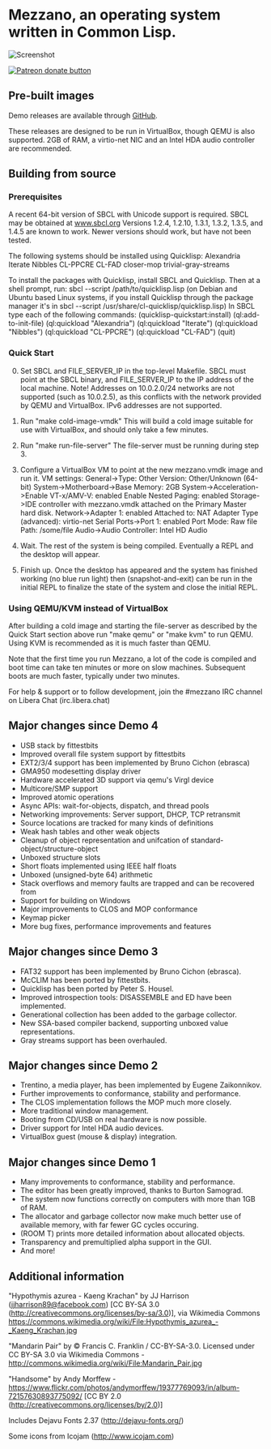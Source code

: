 # Mezzano, an operating system written in Common Lisp.

![Screenshot](doc/screenshot1.png)

<span class="badge-patreon"><a href="https://patreon.com/froggey" title="Donate to this project using Patreon"><img src="https://img.shields.io/badge/patreon-donate-yellow.svg" alt="Patreon donate button" /></a></span>

## Pre-built images

Demo releases are available through [GitHub](https://github.com/froggey/Mezzano/releases).

These releases are designed to be run in VirtualBox, though QEMU is also supported.
2GB of RAM, a virtio-net NIC and an Intel HDA audio controller are recommended.

## Building from source

### Prerequisites

A recent 64-bit version of SBCL with Unicode support is required.
SBCL may be obtained at www.sbcl.org
Versions 1.2.4, 1.2.10, 1.3.1, 1.3.2, 1.3.5, and 1.4.5  are known to work.
Newer versions should work, but have not been tested.

The following systems should be installed using Quicklisp:
Alexandria
Iterate
Nibbles
CL-PPCRE
CL-FAD
closer-mop
trivial-gray-streams

To install the packages with Quicklisp, install SBCL and Quicklisp.  Then at a shell prompt, run:
sbcl --script /path/to/quicklisp.lisp
(on Debian and Ubuntu based Linux systems, if you install Quicklisp through the package manager it's in sbcl --script /usr/share/cl-quicklisp/quicklisp.lisp)
In SBCL type each of the following commands:
(quicklisp-quickstart:install)
(ql:add-to-init-file)
(ql:quickload "Alexandria")
(ql:quickload "Iterate")
(ql:quickload "Nibbles")
(ql:quickload "CL-PPCRE")
(ql:quickload "CL-FAD")
(quit)


### Quick Start

0. Set SBCL and FILE_SERVER_IP in the top-level Makefile.
   SBCL must point at the SBCL binary, and FILE_SERVER_IP to the IP address
   of the local machine.
   Note! Addresses on 10.0.2.0/24 networks are not supported (such as 10.0.2.5), as
   this conflicts with the network provided by QEMU and VirtualBox.
   IPv6 addresses are not supported.

1. Run "make cold-image-vmdk"
   This will build a cold image suitable for use with VirtualBox, and
   should only take a few minutes.

2. Run "make run-file-server"
   The file-server must be running during step 3.

3. Configure a VirtualBox VM to point at the new mezzano.vmdk image and run it.
   VM settings:
   General->Type: Other
            Version: Other/Unknown (64-bit)
   System->Motherboard->Base Memory: 2GB
   System->Acceleration->Enable VT-x/AMV-V: enabled
                         Enable Nested Paging: enabled
   Storage->IDE controller with mezzano.vmdk attached on the Primary Master hard disk.
   Network->Adapter 1: enabled
            Attached to: NAT
            Adapter Type (advanced): virtio-net
   Serial Ports->Port 1: enabled
            Port Mode: Raw file
            Path: /some/file
   Audio->Audio Controller: Intel HD Audio

4. Wait. The rest of the system is being compiled.
   Eventually a REPL and the desktop will appear.

4. Finish up.
   Once the desktop has appeared and the system has finished working (no blue
   run light) then (snapshot-and-exit) can be run in the initial REPL to
   finalize the state of the system and close the initial REPL.



### Using QEMU/KVM instead of VirtualBox

After building a cold image and starting the file-server as
described by the Quick Start section above run
"make qemu" or "make kvm" to run QEMU.
Using KVM is recommended as it is much faster than QEMU.

Note that the first time you run Mezzano, a lot of the code is compiled and boot time can take ten minutes or more on slow machines.  Subsequent boots are much faster, typically under two minutes.

For help & support or to follow development, join the #mezzano IRC channel on Libera Chat (irc.libera.chat)

## Major changes since Demo 4

* USB stack by fittestbits
* Improved overall file system support by fittestbits
* EXT2/3/4 support has been implemented by Bruno Cichon (ebrasca)
* GMA950 modesetting display driver
* Hardware accelerated 3D support via qemu's Virgl device
* Multicore/SMP support
* Improved atomic operations
* Async APIs: wait-for-objects, dispatch, and thread pools
* Networking improvements: Server support, DHCP, TCP retransmit
* Source locations are tracked for many kinds of definitions
* Weak hash tables and other weak objects
* Cleanup of object representation and unifcation of standard-object/structure-object
* Unboxed structure slots
* Short floats implemented using IEEE half floats
* Unboxed (unsigned-byte 64) arithmetic
* Stack overflows and memory faults are trapped and can be recovered from
* Support for building on Windows
* Major improvements to CLOS and MOP conformance
* Keymap picker
* More bug fixes, performance improvements and features

## Major changes since Demo 3

* FAT32 support has been implemented by Bruno Cichon (ebrasca).
* McCLIM has been ported by fittestbits.
* Quicklisp has been ported by Peter S. Housel.
* Improved introspection tools: DISASSEMBLE and ED have been implemented.
* Generational collection has been added to the garbage collector.
* New SSA-based compiler backend, supporting unboxed value representations.
* Gray streams support has been overhauled.

## Major changes since Demo 2

* Trentino, a media player, has been implemented by Eugene Zaikonnikov.
* Further improvements to conformance, stability and performance.
* The CLOS implementation follows the MOP much more closely.
* More traditional window management.
* Booting from CD/USB on real hardware is now possible.
* Driver support for Intel HDA audio devices.
* VirtualBox guest (mouse & display) integration.

## Major changes since Demo 1

* Many improvements to conformance, stability and performance.
* The editor has been greatly improved, thanks to Burton Samograd.
* The system now functions correctly on computers with more than 1GB of RAM.
* The allocator and garbage collector now make much better use of available memory, with far fewer GC cycles occuring.
* (ROOM T) prints more detailed information about allocated objects.
* Transparency and premultiplied alpha support in the GUI.
* And more!

## Additional information

"Hypothymis azurea - Kaeng Krachan" by JJ Harrison (jjharrison89@facebook.com)
[CC BY-SA 3.0 (http://creativecommons.org/licenses/by-sa/3.0)], via Wikimedia Commons
https://commons.wikimedia.org/wiki/File:Hypothymis_azurea_-_Kaeng_Krachan.jpg

"Mandarin Pair" by © Francis C. Franklin / CC-BY-SA-3.0.
Licensed under CC BY-SA 3.0 via Wikimedia Commons - http://commons.wikimedia.org/wiki/File:Mandarin_Pair.jpg

"Handsome" by Andy Morffew - https://www.flickr.com/photos/andymorffew/19377769093/in/album-72157630893775092/
[CC BY 2.0 (http://creativecommons.org/licenses/by/2.0)]

Includes Dejavu Fonts 2.37 (http://dejavu-fonts.org/)

Some icons from Icojam (http://www.icojam.com)
